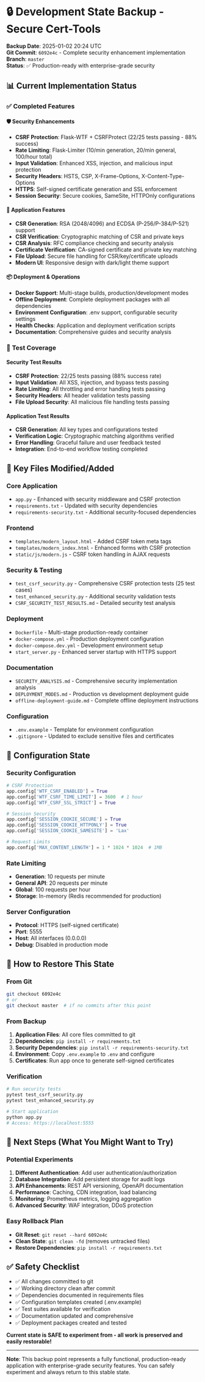 # 🔒 Development State Backup - Secure Cert-Tools

**Backup Date**: 2025-01-02 20:24 UTC  
**Git Commit**: `6092e4c` - Complete security enhancement implementation  
**Branch**: `master`  
**Status**: ✅ Production-ready with enterprise-grade security

## 📊 Current Implementation Status

### ✅ **Completed Features**

#### 🛡️ Security Enhancements
- **CSRF Protection**: Flask-WTF + CSRFProtect (22/25 tests passing - 88% success)
- **Rate Limiting**: Flask-Limiter (10/min generation, 20/min general, 100/hour total)
- **Input Validation**: Enhanced XSS, injection, and malicious input protection
- **Security Headers**: HSTS, CSP, X-Frame-Options, X-Content-Type-Options
- **HTTPS**: Self-signed certificate generation and SSL enforcement
- **Session Security**: Secure cookies, SameSite, HTTPOnly configurations

#### 🔧 Application Features
- **CSR Generation**: RSA (2048/4096) and ECDSA (P-256/P-384/P-521) support
- **CSR Verification**: Cryptographic matching of CSR and private keys
- **CSR Analysis**: RFC compliance checking and security analysis
- **Certificate Verification**: CA-signed certificate and private key matching
- **File Upload**: Secure file handling for CSR/key/certificate uploads
- **Modern UI**: Responsive design with dark/light theme support

#### 📦 Deployment & Operations
- **Docker Support**: Multi-stage builds, production/development modes
- **Offline Deployment**: Complete deployment packages with all dependencies
- **Environment Configuration**: .env support, configurable security settings
- **Health Checks**: Application and deployment verification scripts
- **Documentation**: Comprehensive guides and security analysis

### 🧪 **Test Coverage**

#### Security Test Results
- **CSRF Protection**: 22/25 tests passing (88% success rate)
- **Input Validation**: All XSS, injection, and bypass tests passing
- **Rate Limiting**: All throttling and error handling tests passing
- **Security Headers**: All header validation tests passing
- **File Upload Security**: All malicious file handling tests passing

#### Application Test Results
- **CSR Generation**: All key types and configurations tested
- **Verification Logic**: Cryptographic matching algorithms verified
- **Error Handling**: Graceful failure and user feedback tested
- **Integration**: End-to-end workflow testing completed

## 📁 **Key Files Modified/Added**

### Core Application
- `app.py` - Enhanced with security middleware and CSRF protection
- `requirements.txt` - Updated with security dependencies
- `requirements-security.txt` - Additional security-focused dependencies

### Frontend
- `templates/modern_layout.html` - Added CSRF token meta tags
- `templates/modern_index.html` - Enhanced forms with CSRF protection
- `static/js/modern.js` - CSRF token handling in AJAX requests

### Security & Testing
- `test_csrf_security.py` - Comprehensive CSRF protection tests (25 test cases)
- `test_enhanced_security.py` - Additional security validation tests
- `CSRF_SECURITY_TEST_RESULTS.md` - Detailed security test analysis

### Deployment
- `Dockerfile` - Multi-stage production-ready container
- `docker-compose.yml` - Production deployment configuration
- `docker-compose.dev.yml` - Development environment setup
- `start_server.py` - Enhanced server startup with HTTPS support

### Documentation
- `SECURITY_ANALYSIS.md` - Comprehensive security implementation analysis
- `DEPLOYMENT_MODES.md` - Production vs development deployment guide
- `offline-deployment-guide.md` - Complete offline deployment instructions

### Configuration
- `.env.example` - Template for environment configuration
- `.gitignore` - Updated to exclude sensitive files and certificates

## 🔧 **Configuration State**

### Security Configuration
```python
# CSRF Protection
app.config['WTF_CSRF_ENABLED'] = True
app.config['WTF_CSRF_TIME_LIMIT'] = 3600  # 1 hour
app.config['WTF_CSRF_SSL_STRICT'] = True

# Session Security
app.config['SESSION_COOKIE_SECURE'] = True
app.config['SESSION_COOKIE_HTTPONLY'] = True
app.config['SESSION_COOKIE_SAMESITE'] = 'Lax'

# Request Limits
app.config['MAX_CONTENT_LENGTH'] = 1 * 1024 * 1024  # 1MB
```

### Rate Limiting
- **Generation**: 10 requests per minute
- **General API**: 20 requests per minute  
- **Global**: 100 requests per hour
- **Storage**: In-memory (Redis recommended for production)

### Server Configuration
- **Protocol**: HTTPS (self-signed certificate)
- **Port**: 5555
- **Host**: All interfaces (0.0.0.0)
- **Debug**: Disabled in production mode

## 🚀 **How to Restore This State**

### From Git
```bash
git checkout 6092e4c
# or
git checkout master  # if no commits after this point
```

### From Backup
1. **Application Files**: All core files committed to git
2. **Dependencies**: `pip install -r requirements.txt`
3. **Security Dependencies**: `pip install -r requirements-security.txt`
4. **Environment**: Copy `.env.example` to `.env` and configure
5. **Certificates**: Run app once to generate self-signed certificates

### Verification
```bash
# Run security tests
pytest test_csrf_security.py
pytest test_enhanced_security.py

# Start application
python app.py
# Access: https://localhost:5555
```

## 🎯 **Next Steps (What You Might Want to Try)**

### Potential Experiments
1. **Different Authentication**: Add user authentication/authorization
2. **Database Integration**: Add persistent storage for audit logs
3. **API Enhancements**: REST API versioning, OpenAPI documentation
4. **Performance**: Caching, CDN integration, load balancing
5. **Monitoring**: Prometheus metrics, logging aggregation
6. **Advanced Security**: WAF integration, DDoS protection

### Easy Rollback Plan
- **Git Reset**: `git reset --hard 6092e4c`
- **Clean State**: `git clean -fd` (removes untracked files)
- **Restore Dependencies**: `pip install -r requirements.txt`

## ✅ **Safety Checklist**

- ✅ All changes committed to git
- ✅ Working directory clean after commit
- ✅ Dependencies documented in requirements files
- ✅ Configuration templates created (.env.example)
- ✅ Test suites available for verification
- ✅ Documentation updated and comprehensive
- ✅ Deployment packages created and tested

**Current state is SAFE to experiment from - all work is preserved and easily restorable!**

---

**Note**: This backup point represents a fully functional, production-ready application with enterprise-grade security features. You can safely experiment and always return to this stable state.
